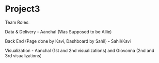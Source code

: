 # Project3

Team Roles:

Data & Delivery  - Aanchal (Was Supposed to be Allie)



Back End (Page done by Kavi, Dashboard by Sahil) - Sahil/Kavi



Visualization - Aanchal (1st and 2nd visualizations) and Giovonna (2nd and 3rd visualizations)
